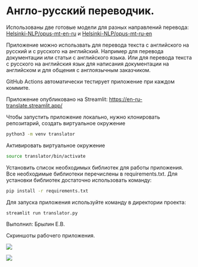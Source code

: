 # Англо-русский переводчик.

Использованы две готовые модели для разных направлений перевода:
[Helsinki-NLP/opus-mt-en-ru](https://huggingface.co/Helsinki-NLP/opus-mt-en-ru)
и [Helsinki-NLP/opus-mt-ru-en](https://huggingface.co/Helsinki-NLP/opus-mt-ru-en)

Приложение можно использвать для перевода текста с английского на русский и с русского на английский.
Например для перевода документации или статьи с английского языка. Или для перевода текста с русского
на английския язык для написания документации на английском и для общения с англоязычным заказчиком.

GitHub Actions автоматически тестирует приложение при каждом коммите.

Приложение опубликовано на Streamlit: https://en-ru-translate.streamlit.app/

Чтобы запустить приложение локально, нужно клонировать репозитарий, создать виртуальное окружение
```bash
python3 -m venv translator
```
Активировать виртуальное окружение
```bash
source translator/bin/activate
```
Установить список необходимых библиотек для работы приложения.
Все необходимые библиотеки перечислены в requirements.txt. Для установки библиотек достаточно использовать команду:
```bash
pip install -r requirements.txt
```
Для запуска приложения используйте команду в директории проекта:
```bash
streamlit run translator.py
```

Выполнил: Брылин Е.В.

Скриншоты рабочего приложения.

![](screenshot.png)

![](screenshot2.png)